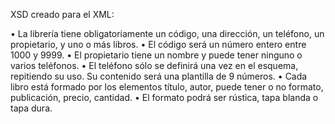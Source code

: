 XSD creado para el XML: 

• La librería tiene obligatoriamente un código, una dirección, un teléfono, un
propietario, y uno o más libros.
• El código será un número entero entre 1000 y 9999.
• El propietario tiene un nombre y puede tener ninguno o varios teléfonos.
• El teléfono sólo se definirá una vez en el esquema, repitiendo su uso. Su
contenido será una plantilla de 9 números.
• Cada libro está formado por los elementos título, autor, puede tener o no formato,
publicación, precio, cantidad.
• El formato podrá ser rústica, tapa blanda o tapa dura.